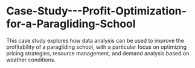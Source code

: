 # Case-Study---Profit-Optimization-for-a-Paragliding-School
This case study explores how data analysis can be used to improve the profitability of a paragliding school, with a particular focus on optimizing pricing strategies, resource management, and demand analysis based on weather conditions.

